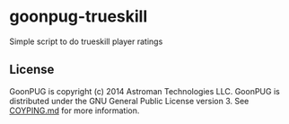 goonpug-trueskill
=================

Simple script to do trueskill player ratings

License
-------
GoonPUG is copyright (c) 2014 Astroman Technologies LLC.
GoonPUG is distributed under the GNU General Public License version 3. See
[COYPING.md](https://github.com/goonpug/goonpug-trueskill/blob/master/COPYING.md)
for more information.
